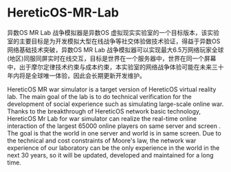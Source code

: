 # HereticOS-MR-Lab


异数OS MR Lab 战争模拟器是异数OS 虚拟现实实验室的一个目标版本，该实验室的主要目标是为开发模拟大型在线战争等社交体验做技术验证，得益于异数OS网络基础技术突破，异数OS MR Lab 战争模拟器可以实现最大6.5万网络玩家全球(地区)同服同屏实时在线交互，目标是世界在一个服务器中，世界在同一个屏幕中，出于摩尔定律技术约束与成本约束，本实验室的网络战争体验可能在未来三十年内将是全球唯一体验，因此会长期更新开发维护。

HereticOS MR  war simulator is a target version of HereticOS virtual reality lab. The main goal of the lab is to do technical verification for the development of social experience such as simulating large-scale online war. Thanks to the breakthrough of HereticOS network basic technology, HereticOS Mr Lab for war simulator can realize the real-time online interaction of the largest 65000 online players on same server and screen . The goal is that the world in one server and world is in same screen. Due to the technical and cost constraints of Moore's law, the network war experience of our laboratory can be the only experience in the world in the next 30 years, so it will be updated, developed and maintained for a long time.


